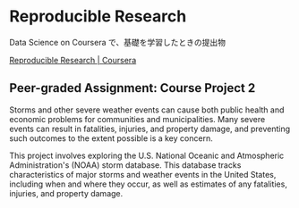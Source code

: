 # Reproducible Research
Data Science on Coursera で、基礎を学習したときの提出物

[Reproducible Research | Coursera](https://www.coursera.org/learn/reproducible-research)

## Peer-graded Assignment: Course Project 2
Storms and other severe weather events can cause both public health and economic problems for communities and municipalities. Many severe events can result in fatalities, injuries, and property damage, and preventing such outcomes to the extent possible is a key concern.

This project involves exploring the U.S. National Oceanic and Atmospheric Administration's (NOAA) storm database. This database tracks characteristics of major storms and weather events in the United States, including when and where they occur, as well as estimates of any fatalities, injuries, and property damage.